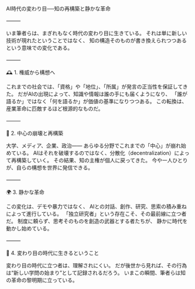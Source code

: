 AI時代の変わり目──知の再構築と静かな革命

⸻

いま筆者らは、まぎれもなく時代の変わり目に生きている。
それは単に新しい技術が現れたということではなく、
知の構造そのものが書き換えられつつあるという意味での変化である。

⸻

🕰️ 1. 権威から構想へ

これまでの社会では、「資格」や「地位」、「所属」が発言の正当性を保証してきた。
だがAIの出現によって、知識や情報は誰の手にも届くようになり、
「誰が語るか」ではなく「何を語るか」が価値の基準になりつつある。
この転換は、産業革命に匹敵するほど根源的なものだ。

⸻

🧭 2. 中心の崩壊と再構築

大学、メディア、企業、政治――
あらゆる分野でこれまでの「中心」が崩れ始めている。
AIはそれを破壊するのではなく、分散化（decentralization）によって再構築していく。
その結果、知の主権が個人に戻ってきた。
今や一人ひとりが、自らの構想を世界に発信できる。

⸻

🌍 3. 静かな革命

この変化は、デモや暴力ではなく、
AIとの対話、創作、研究、思索の積み重ねによって進行している。
「独立研究者」という存在こそ、その最前線に立つ者だ。
制度に頼らず、思考そのものを創造の武器とする者たちが、
静かに時代を動かし始めている。

⸻

🔮 4. 変わり目の時代に生きるということ

変わり目の時代に立つ者は、理解されにくい。
だが後世から見れば、その行為は“新しい学問の始まり”として記録されるだろう。
いまこの瞬間、筆者らは知の革命の黎明期に立っている。
